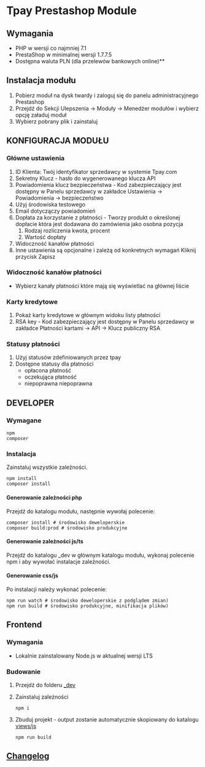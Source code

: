 # Tpay Prestashop Module

## Wymagania

- PHP w wersji co najmniej 7.1
- PrestaShop w minimalnej wersji 1.7.7.5
- Dostępna waluta PLN (dla przelewów bankowych online)**

## Instalacja modułu

1. Pobierz moduł na dysk twardy i zaloguj się do panelu administracyjnego Prestashop
2. Przejdź do Sekcji Ulepszenia -> Moduły -> Menedżer modułów i wybierz opcję załaduj moduł
3. Wybierz pobrany plik i zainstaluj

## KONFIGURACJA MODUŁU

### Główne ustawienia
1. ID Klienta: Twój identyfikator sprzedawcy w systemie Tpay.com
2. Sekretny Klucz - hasło do wygenerowanego klucza API
3. Powiadomienia klucz bezpieczeństwa - Kod zabezpieczający jest dostępny w Panelu sprzedawcy w zakładce Ustawienia -> Powiadomienia -> bezpieczeństwo
4. Użyj środowiska testowego
5. Email dotyczączy powiadomień
6. Dopłata za korzystanie z płatności - Tworzy produkt o określonej dopłacie która jest dodawana do zamówienia jako osobna pozycja
    1. Rodzaj rozliczenia kwota, procent
    2. Wartość dopłaty
7. Widoczność kanałów płatności
8. Inne ustawienia są opcjonalne i zależą od konkretnych wymagań
   Kliknij przycisk Zapisz

### Widoczność kanałów płatności
- Wybierz kanały płatności które mają się wyświetlać na głównej liście

### Karty kredytowe
1. Pokaż karty kredytowe w głównym widoku listy płatności
2. RSA key - Kod zabezpieczający jest dostępny w Panelu sprzedawcy w zakładce Płatności kartami -> API -> Klucz publiczny RSA


### Statusy płatności
1. Użyj statusów zdefiniowanych przez tpay
2. Dostępne statusy dla płatności
    - opłacona płatność
    - oczekująca płatność
    - niepoprawna niepoprawna

## DEVELOPER

### Wymagane
```
npm
composer
```

### Instalacja
Zainstaluj wszystkie zależności.

```
npm install
composer install
```

#### Generowanie zależności php
Przejdź do katalogu modułu, następnie wywołaj polecenie:
```
composer install # środowisko deweloperskie
composer build:prod # środowisko produkcyjne
```
#### Generowanie zależności js/ts
Przejdź do katalogu _dev w głównym katalogu modułu, wykonaj polecenie npm i aby wywołać instalacje zależności.

#### Generowanie css/js
Po instalacji należy wykonać polecenie:
```
npm run watch # środowisko deweloperskie z podglądem zmian)
npm run build # środowisko produkcyjne, minifikacja plików)
```

## Frontend

### Wymagania

- Lokalnie zainstalowany Node.js w aktualnej wersji LTS

### Budowanie

1. Przejdź do folderu [_dev](_dev)
1. Zainstaluj zależności

    ```shell
    npm i
    ```

1. Zbuduj projekt - output zostanie automatycznie skopiowany do katalogu [views/js](views/js)

    ```shell
    npm run build
    ```

## [Changelog](./CHANGELOG.md)
